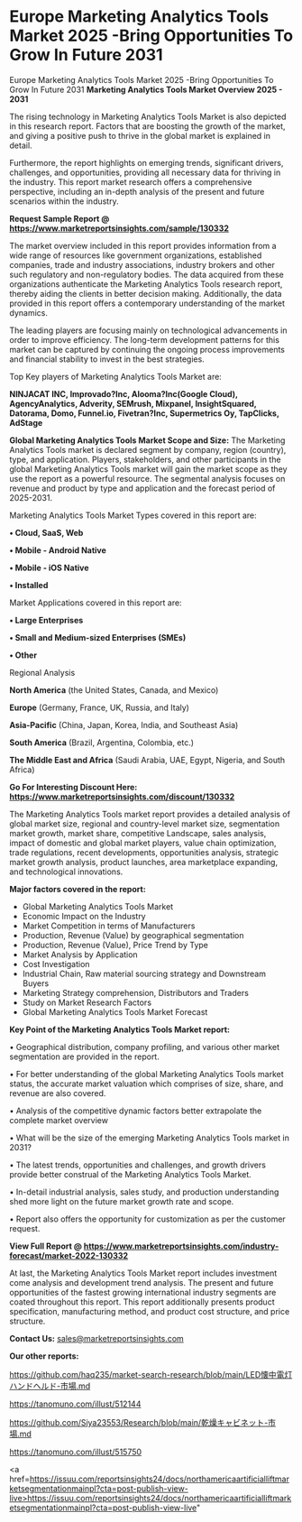 # Europe Marketing Analytics Tools Market 2025 -Bring Opportunities To Grow In Future 2031
Europe Marketing Analytics Tools Market 2025 -Bring Opportunities To Grow In Future 2031
<Strong> Marketing Analytics Tools Market Overview 2025 - 2031</strong>

The rising technology in Marketing Analytics Tools Market is also depicted in this research report. Factors that are boosting the growth of the market, and giving a positive push to thrive in the global market is explained in detail.

Furthermore, the report highlights on emerging trends, significant drivers, challenges, and opportunities, providing all necessary data for thriving in the industry. This report market research offers a comprehensive perspective, including an in-depth analysis of the present and future scenarios within the industry.

<strong>Request Sample Report @ <a href=https://www.marketreportsinsights.com/sample/130332>https://www.marketreportsinsights.com/sample/130332</a></strong>

The market overview included in this report provides information from a wide range of resources like government organizations, established companies, trade and industry associations, industry brokers and other such regulatory and non-regulatory bodies. The data acquired from these organizations authenticate the Marketing Analytics Tools research report, thereby aiding the clients in better decision making. Additionally, the data provided in this report offers a contemporary understanding of the market dynamics.

The leading players are focusing mainly on technological advancements in order to improve efficiency. The long-term development patterns for this market can be captured by continuing the ongoing process improvements and financial stability to invest in the best strategies.

Top Key players of Marketing Analytics Tools Market are:

<strong>NINJACAT INC, Improvado?Inc, Alooma?Inc(Google Cloud), AgencyAnalytics, Adverity, SEMrush, Mixpanel, InsightSquared, Datorama, Domo, Funnel.io, Fivetran?Inc, Supermetrics Oy, TapClicks, AdStage</strong>

<strong><b>Global Marketing Analytics Tools Market Scope and Size:</b></strong>
The Marketing Analytics Tools market is declared segment by company, region (country), type, and application. Players, stakeholders, and other participants in the global Marketing Analytics Tools market will gain the market scope as they use the report as a powerful resource. The segmental analysis focuses on revenue and product by type and application and the forecast period of 2025-2031.

Marketing Analytics Tools Market Types covered in this report are:

<strong>• Cloud, SaaS, Web

• Mobile - Android Native

• Mobile - iOS Native

• Installed</strong>

Market Applications covered in this report are:

<strong>• Large Enterprises

• Small and Medium-sized Enterprises (SMEs)

• Other</strong> 

Regional Analysis

<strong>North America</strong> (the United States, Canada, and Mexico)

<strong>Europe</strong> (Germany, France, UK, Russia, and Italy)

<strong>Asia-Pacific</strong> (China, Japan, Korea, India, and Southeast Asia)

<strong>South America</strong> (Brazil, Argentina, Colombia, etc.)

<strong>The Middle East and Africa</strong> (Saudi Arabia, UAE, Egypt, Nigeria, and South Africa)

<strong>Go For Interesting Discount Here: <a href=https://www.marketreportsinsights.com/discount/130332>https://www.marketreportsinsights.com/discount/130332</a></strong>

The Marketing Analytics Tools market report provides a detailed analysis of global market size, regional and country-level market size, segmentation market growth, market share, competitive Landscape, sales analysis, impact of domestic and global market players, value chain optimization, trade regulations, recent developments, opportunities analysis, strategic market growth analysis, product launches, area marketplace expanding, and technological innovations.

<strong><b>Major factors covered in the report:</b></strong>
<ul>
  <li>Global Marketing Analytics Tools Market </li>
  <li>Economic Impact on the Industry</li>
  <li>Market Competition in terms of Manufacturers</li>
  <li>Production, Revenue (Value) by geographical segmentation</li>
  <li>Production, Revenue (Value), Price Trend by Type</li>
  <li>Market Analysis by Application</li>
  <li>Cost Investigation</li>
  <li>Industrial Chain, Raw material sourcing strategy and Downstream Buyers</li>
  <li>Marketing Strategy comprehension, Distributors and Traders</li>
  <li>Study on Market Research Factors</li>
  <li>Global Marketing Analytics Tools Market Forecast</li>
</ul>

<strong><b>Key Point of the Marketing Analytics Tools Market report:</b></strong>

• Geographical distribution, company profiling, and various other market segmentation are provided in the report.

• For better understanding of the global Marketing Analytics Tools market status, the accurate market valuation which comprises of size, share, and revenue are also covered.

• Analysis of the competitive dynamic factors better extrapolate the complete market overview

• What will be the size of the emerging Marketing Analytics Tools market in 2031?

• The latest trends, opportunities and challenges, and growth drivers provide better construal of the Marketing Analytics Tools Market.

• In-detail industrial analysis, sales study, and production understanding shed more light on the future market growth rate and scope.

• Report also offers the opportunity for customization as per the customer request.

<strong><b>View Full Report @ <a href=https://www.marketreportsinsights.com/industry-forecast/market-2022-130332>https://www.marketreportsinsights.com/industry-forecast/market-2022-130332</a></b></strong>


At last, the Marketing Analytics Tools Market report includes investment come analysis and development trend analysis. The present and future opportunities of the fastest growing international industry segments are coated throughout this report. This report additionally presents product specification, manufacturing method, and product cost structure, and price structure.

<strong>Contact Us:</strong>
sales@marketreportsinsights.com

<strong>Our other reports:</strong>

<a href=https://github.com/haq235/market-search-research/blob/main/LED懐中電灯ハンドヘルド-市場.md>https://github.com/haq235/market-search-research/blob/main/LED懐中電灯ハンドヘルド-市場.md</a>

<a href=https://tanomuno.com/illust/512144>https://tanomuno.com/illust/512144</a>

<a href=https://github.com/Siya23553/Research/blob/main/乾燥キャビネット-市場.md>https://github.com/Siya23553/Research/blob/main/乾燥キャビネット-市場.md</a>

<a href=https://tanomuno.com/illust/515750>https://tanomuno.com/illust/515750</a>

<a href=https://issuu.com/reportsinsights24/docs/northamericaartificialliftmarketsegmentationmainpl?cta=post-publish-view-live>https://issuu.com/reportsinsights24/docs/northamericaartificialliftmarketsegmentationmainpl?cta=post-publish-view-live</a>"
